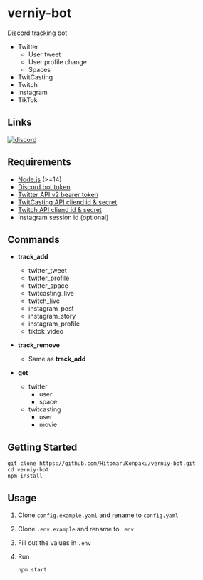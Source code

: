 # verniy-bot

Discord tracking bot

- Twitter
  - User tweet
  - User profile change
  - Spaces
- TwitCasting
- Twitch
- Instagram
- TikTok

## Links

[![discord](https://img.shields.io/badge/invite-verniy--bot-brightgreen?style=for-the-badge&logo=discord&color=5865F2)](https://discord.com/oauth2/authorize?client_id=422330233035948032&permissions=0&scope=bot%20applications.commands)

## Requirements

- [Node.js](https://nodejs.org) (>=14)
- [Discord bot token](https://discordjs.guide/preparations/setting-up-a-bot-application.html#creating-your-bot)
- [Twitter API v2 bearer token](https://developer.twitter.com/en/docs/twitter-api)
- [TwitCasting API cliend id & secret](https://apiv2-doc.twitcasting.tv)
- [Twitch API cliend id & secret](https://dev.twitch.tv/docs/api)
- Instagram session id (optional)

## Commands

- **track_add**
  - twitter_tweet
  - twitter_profile
  - twitter_space
  - twitcasting_live
  - twitch_live
  - instagram_post
  - instagram_story
  - instagram_profile
  - tiktok_video

- **track_remove**
  - Same as **track_add**

- **get**
  - twitter
    - user
    - space
  - twitcasting
    - user
    - movie

## Getting Started

```
git clone https://github.com/HitomaruKonpaku/verniy-bot.git
cd verniy-bot
npm install
```

## Usage

1. Clone `config.example.yaml` and rename to `config.yaml`
1. Clone `.env.example` and rename to `.env`
1. Fill out the values in `.env`
1. Run

    ```
    npm start
    ```

